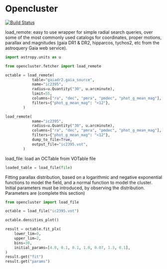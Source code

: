 # Opencluster

[![Build Status](https://travis-ci.com/simonpedrogonzalez/opencluster.svg?branch=develop)](https://travis-ci.com/simonpedrogonzalez/opencluster)

load_remote: easy to use wrapper for simple radial search queries, over some of the most commonly used catalogs for coordinates, proper motions, parallax and magnitudes (gaia DR1 & DR2, hipparcos, tychos2, etc from the astroquery Gaia web service).
```python
import astropy.units as u

from opencluster.fetcher import load_remote

octable = load_remote(
            table="gaiadr2.gaia_source",
            name="ic2395",
            radius=u.Quantity("30", u.arcminute),
            limit=55,
            columns=["ra", "dec", "pmra", "pmdec", "phot_g_mean_mag"],
            filters={"phot_g_mean_mag": "<12"},
        )

load_remote(
            name="ic2395",
            radius=u.Quantity("30", u.arcminute),
            columns=["ra", "dec", "pmra", "pmdec", "phot_g_mean_mag"],
            filters={"phot_g_mean_mag": "<12"},
            dump_to_file=True,
            output_file="ic2395.vot",
        )
```
load_file: load an OCTable from VOTable file
```python
loaded_table = load_file(file)
```
Fitting parallax distribution, based on a logarithmic and negative exponential functions to model the field, and a normal function to model the cluster. Initial parameters must be introduced, by observing the distribution. Parameters are (complete this section)

```python
from opencluster import load_file

octable = load_file("ic2395.vot")

octable.densities_plot()

result = octable.fit_plx(
    lower_lim=0,
    upper_lim=2,
    bins=30,
    initial_params=[4.0, 0.1, 0.1, 1.0, 0.07, 1.3, 0.1],
)
result.get("fit")
result.get("params")
```

